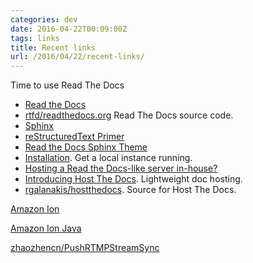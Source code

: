 ```yaml
---
categories: dev
date: 2016-04-22T00:09:00Z
tags: links
title: Recent links
url: /2016/04/22/recent-links/
---
```


Time to use Read The Docs

- [Read the Docs](https://readthedocs.org/)
- [rtfd/readthedocs.org](https://github.com/rtfd/readthedocs.org) Read The Docs source code.
- [Sphinx](http://www.sphinx-doc.org/en/stable/)
- [reStructuredText Primer](http://www.sphinx-doc.org/en/stable/rest.html)
- [Read the Docs Sphinx Theme](https://github.com/snide/sphinx_rtd_theme)
- [Installation](http://read-the-docs.readthedocs.org/en/latest/install.html). Get a local instance running.
- [Hosting a Read the Docs-like server in-house?](http://stackoverflow.com/questions/19892310/hosting-a-read-the-docs-like-server-in-house)
- [Introducing Host The Docs](http://www.robg3d.com/2014/03/introducing-host-the-docs/). Lightweight doc hosting.
- [rgalanakis/hostthedocs](https://github.com/rgalanakis/hostthedocs). Source for Host The Docs.

[Amazon Ion](http://amznlabs.github.io/ion-docs/index.html)

[Amazon Ion Java](https://github.com/amznlabs/ion-java)

[zhaozhencn/PushRTMPStreamSync](https://github.com/zhaozhencn/PushRTMPStreamSync)
